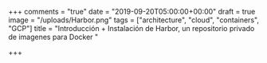 +++
comments = "true"
date = "2019-09-20T05:00:00+00:00"
draft = true
image = "/uploads/Harbor.png"
tags = ["architecture", "cloud", "containers", "GCP"]
title = "Introducción + Instalación de Harbor, un repositorio privado de imagenes para Docker "

+++
